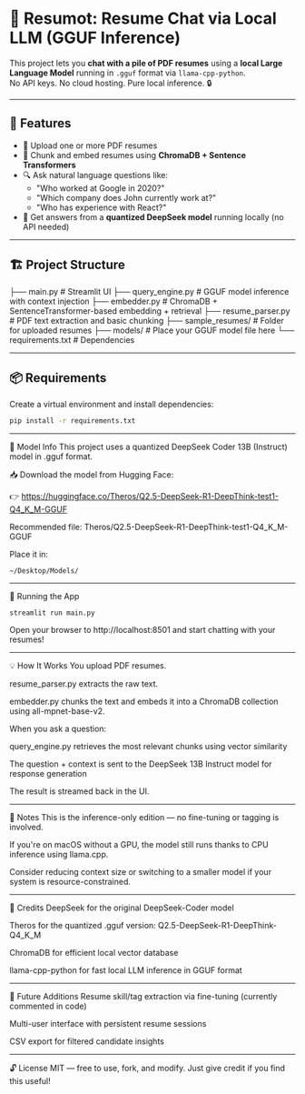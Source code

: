 # 🧠 Resumot: Resume Chat via Local LLM (GGUF Inference)

This project lets you **chat with a pile of PDF resumes** using a **local Large Language Model** running in `.gguf` format via `llama-cpp-python`.  
No API keys. No cloud hosting. Pure local inference. 🔒

---

## 🚀 Features

- 📄 Upload one or more PDF resumes
- 🧠 Chunk and embed resumes using **ChromaDB + Sentence Transformers**
- 🔍 Ask natural language questions like:
  - "Who worked at Google in 2020?"
  - "Which company does John currently work at?"
  - "Who has experience with React?"
- 🤖 Get answers from a **quantized DeepSeek model** running locally (no API needed)

---

## 🏗️ Project Structure
├── main.py # Streamlit UI
├── query_engine.py # GGUF model inference with context injection
├── embedder.py # ChromaDB + SentenceTransformer-based embedding + retrieval
├── resume_parser.py # PDF text extraction and basic chunking
├── sample_resumes/ # Folder for uploaded resumes
├── models/ # Place your GGUF model file here
└── requirements.txt # Dependencies


---

## 📦 Requirements

Create a virtual environment and install dependencies:

```bash
pip install -r requirements.txt
```
---

🤖 Model Info
This project uses a quantized DeepSeek Coder 13B (Instruct) model in .gguf format.

📥 Download the model from Hugging Face:

👉 https://huggingface.co/Theros/Q2.5-DeepSeek-R1-DeepThink-test1-Q4_K_M-GGUF

Recommended file: Theros/Q2.5-DeepSeek-R1-DeepThink-test1-Q4_K_M-GGUF

Place it in:
```
~/Desktop/Models/
```
---

🧪 Running the App
```
streamlit run main.py
```
Open your browser to http://localhost:8501 and start chatting with your resumes!

---

💡 How It Works
You upload PDF resumes.

resume_parser.py extracts the raw text.

embedder.py chunks the text and embeds it into a ChromaDB collection using all-mpnet-base-v2.

When you ask a question:

query_engine.py retrieves the most relevant chunks using vector similarity

The question + context is sent to the DeepSeek 13B Instruct model for response generation

The result is streamed back in the UI.

---

📎 Notes
This is the inference-only edition — no fine-tuning or tagging is involved.

If you're on macOS without a GPU, the model still runs thanks to CPU inference using llama.cpp.

Consider reducing context size or switching to a smaller model if your system is resource-constrained.

---

📣 Credits
DeepSeek for the original DeepSeek-Coder model

Theros for the quantized .gguf version: Q2.5-DeepSeek-R1-DeepThink-Q4_K_M

ChromaDB for efficient local vector database

llama-cpp-python for fast local LLM inference in GGUF format

---

🧠 Future Additions
Resume skill/tag extraction via fine-tuning (currently commented in code)

Multi-user interface with persistent resume sessions

CSV export for filtered candidate insights

---

🔓 License
MIT — free to use, fork, and modify. Just give credit if you find this useful!



